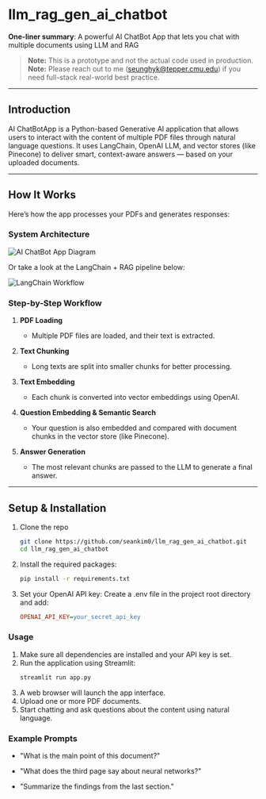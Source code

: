 # llm_rag_gen_ai_chatbot

**One-liner summary**: A powerful AI ChatBot App that lets you chat with multiple documents using LLM and RAG

> **Note:** This is a prototype and not the actual code used in production.
> **Note:** Please reach out to me (seunghyk@tepper.cmu.edu) if you need full-stack real-world best practice.

---

## Introduction

AI ChatBotApp is a Python-based Generative AI application that allows users to interact with the content of multiple PDF files through natural language questions. It uses LangChain, OpenAI LLM, and vector stores (like Pinecone) to deliver smart, context-aware answers — based on your uploaded documents.

---

## How It Works

Here’s how the app processes your PDFs and generates responses:

### System Architecture

![AI ChatBot App Diagram]((https://raw.githubusercontent.com/seankim0/llm_rag_gen_ai_chatbot/blob/main/doc/PDF-LangChain.jpg))

Or take a look at the LangChain + RAG pipeline below:

![LangChain Workflow](attachment:811990aa-5094-4947-97b2-d0aac4deafcd:image.png)

### Step-by-Step Workflow

1. **PDF Loading**  
   - Multiple PDF files are loaded, and their text is extracted.

2. **Text Chunking**  
   - Long texts are split into smaller chunks for better processing.

3. **Text Embedding**  
   - Each chunk is converted into vector embeddings using OpenAI.

4. **Question Embedding & Semantic Search**  
   - Your question is also embedded and compared with document chunks in the vector store (like Pinecone).

5. **Answer Generation**  
   - The most relevant chunks are passed to the LLM to generate a final answer.

---

## Setup & Installation

1. Clone the repo
   ```bash
   git clone https://github.com/seankim0/llm_rag_gen_ai_chatbot.git
   cd llm_rag_gen_ai_chatbot

2. Install the required packages:
   ```bash
   pip install -r requirements.txt

3. Set your OpenAI API key:
   Create a .env file in the project root directory and add:
   ```ini
   OPENAI_API_KEY=your_secret_api_key


### Usage

1. Make sure all dependencies are installed and your API key is set.
2. Run the application using Streamlit:
   ```bash
   streamlit run app.py
3. A web browser will launch the app interface.
4. Upload one or more PDF documents.
5. Start chatting and ask questions about the content using natural language.


### Example Prompts

- "What is the main point of this document?"

- "What does the third page say about neural networks?"

- "Summarize the findings from the last section."

